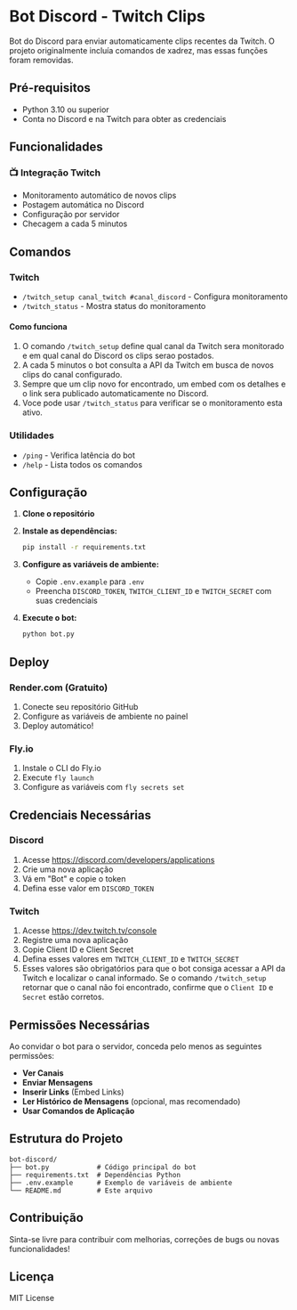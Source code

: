 # Bot Discord - Twitch Clips

Bot do Discord para enviar automaticamente clips recentes da Twitch.
O projeto originalmente incluía comandos de xadrez, mas essas funções foram removidas.

## Pré-requisitos
- Python 3.10 ou superior
- Conta no Discord e na Twitch para obter as credenciais
## Funcionalidades

### 📺 Integração Twitch
- Monitoramento automático de novos clips
- Postagem automática no Discord
- Configuração por servidor
- Checagem a cada 5 minutos

## Comandos

### Twitch
- `/twitch_setup canal_twitch #canal_discord` - Configura monitoramento
- `/twitch_status` - Mostra status do monitoramento

#### Como funciona
1. O comando `/twitch_setup` define qual canal da Twitch sera monitorado e em qual canal do Discord os clips serao postados.
2. A cada 5 minutos o bot consulta a API da Twitch em busca de novos clips do canal configurado.
3. Sempre que um clip novo for encontrado, um embed com os detalhes e o link sera publicado automaticamente no Discord.
4. Voce pode usar `/twitch_status` para verificar se o monitoramento esta ativo.

### Utilidades
- `/ping` - Verifica latência do bot
- `/help` - Lista todos os comandos

## Configuração

1. **Clone o repositório**
2. **Instale as dependências:**
   ```bash
   pip install -r requirements.txt
   ```

3. **Configure as variáveis de ambiente:**
   - Copie `.env.example` para `.env`
   - Preencha `DISCORD_TOKEN`, `TWITCH_CLIENT_ID` e `TWITCH_SECRET` com suas credenciais

4. **Execute o bot:**
   ```bash
   python bot.py
   ```

## Deploy

### Render.com (Gratuito)
1. Conecte seu repositório GitHub
2. Configure as variáveis de ambiente no painel
3. Deploy automático!

### Fly.io
1. Instale o CLI do Fly.io
2. Execute `fly launch`
3. Configure as variáveis com `fly secrets set`

## Credenciais Necessárias

### Discord
1. Acesse https://discord.com/developers/applications
2. Crie uma nova aplicação
3. Vá em "Bot" e copie o token
4. Defina esse valor em `DISCORD_TOKEN`

### Twitch
1. Acesse https://dev.twitch.tv/console
2. Registre uma nova aplicação
3. Copie Client ID e Client Secret
4. Defina esses valores em `TWITCH_CLIENT_ID` e `TWITCH_SECRET`
5. Esses valores são obrigatórios para que o bot consiga acessar a API da Twitch e localizar o canal informado. Se o comando `/twitch_setup` retornar que o canal não foi encontrado, confirme que o `Client ID` e `Secret` estão corretos.


## Permissões Necessárias

Ao convidar o bot para o servidor, conceda pelo menos as seguintes permissões:
- **Ver Canais**
- **Enviar Mensagens**
- **Inserir Links** (Embed Links)
- **Ler Histórico de Mensagens** (opcional, mas recomendado)
- **Usar Comandos de Aplicação**


## Estrutura do Projeto

```
bot-discord/
├── bot.py            # Código principal do bot
├── requirements.txt  # Dependências Python
├── .env.example      # Exemplo de variáveis de ambiente
└── README.md         # Este arquivo
```

## Contribuição

Sinta-se livre para contribuir com melhorias, correções de bugs ou novas funcionalidades!

## Licença

MIT License
